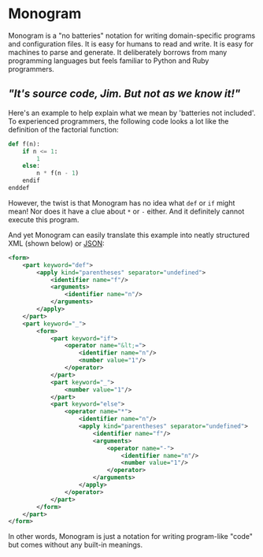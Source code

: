 # Monogram

Monogram is a "no batteries" notation for writing domain-specific programs and
configuration files. It is easy for humans to read and write. It is easy for
machines to parse and generate. It deliberately borrows from many programming
languages but feels familiar to Python and Ruby programmers.

## _"It's source code, Jim. But not as we know it!"_

Here's an example to help explain what we mean by 'batteries not included'.
To experienced programmers, the following code looks a lot like the definition
of the factorial function:
```py
def f(n):
    if n <= 1:
        1
    else:
        n * f(n - 1)
    endif
enddef
```

However, the twist is that Monogram has no idea what `def` or `if` might mean!
Nor does it have a clue about `*` or `-` either. And it definitely cannot
execute this program. 

And yet Monogram can easily translate this example into neatly structured XML
(shown below) or [JSON](docs/json.md):
```xml
<form>
    <part keyword="def">
        <apply kind="parentheses" separator="undefined">
            <identifier name="f"/>
            <arguments>
                <identifier name="n"/>
            </arguments>
        </apply>
    </part>
    <part keyword="_">
        <form>
            <part keyword="if">
                <operator name="&lt;=">
                    <identifier name="n"/>
                    <number value="1"/>
                </operator>
            </part>
            <part keyword="_">
                <number value="1"/>
            </part>
            <part keyword="else">
                <operator name="*">
                    <identifier name="n"/>
                    <apply kind="parentheses" separator="undefined">
                        <identifier name="f"/>
                        <arguments>
                            <operator name="-">
                                <identifier name="n"/>
                                <number value="1"/>
                            </operator>
                        </arguments>
                    </apply>
                </operator>
            </part>
        </form>
    </part>
</form>
```

In other words, Monogram is just a notation for writing program-like "code" but
comes without any built-in meanings.
